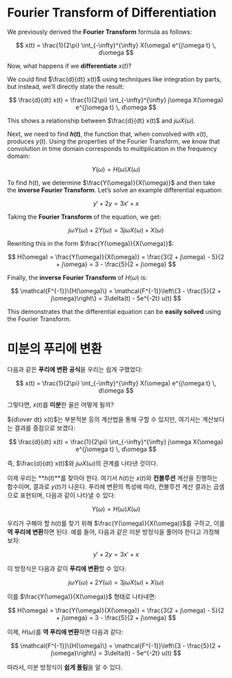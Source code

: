 # Fourier Transform of Differentiation

We previously derived the **Fourier Transform** formula as follows:

$$
x(t) = \frac{1}{2\pi} \int_{-\infty}^{\infty} X(\omega) e^{j\omega t} \, d\omega
$$

Now, what happens if we **differentiate** $x(t)$?

We could find $\frac{d}{dt} x(t)$ using techniques like integration by parts, but instead, we’ll directly state the result:

$$
\frac{d}{dt} x(t) = \frac{1}{2\pi} \int_{-\infty}^{\infty} j\omega X(\omega) e^{j\omega t} \, d\omega
$$

This shows a relationship between $\frac{d}{dt} x(t)$ and $j\omega X(\omega)$.

Next, we need to find **$h(t)$**, the function that, when convolved with $x(t)$, produces $y(t)$. Using the properties of the Fourier Transform, we know that convolution in time domain corresponds to multiplication in the frequency domain:

$$
Y(\omega) = H(\omega) X(\omega)
$$

To find $h(t)$, we determine $\frac{Y(\omega)}{X(\omega)}$ and then take the **inverse Fourier Transform**. Let’s solve an example differential equation:

$$
y' + 2y = 3x' + x
$$

Taking the **Fourier Transform** of the equation, we get:

$$
j\omega Y(\omega) + 2Y(\omega) = 3j\omega X(\omega) + X(\omega)
$$

Rewriting this in the form $\frac{Y(\omega)}{X(\omega)}$:

$$
H(\omega) = \frac{Y(\omega)}{X(\omega)} = \frac{3(2 + j\omega) - 5}{2 + j\omega} = 3 - \frac{5}{2 + j\omega}
$$

Finally, the **inverse Fourier Transform** of $H(\omega)$ is:

$$
\mathcal{F^{-1}}\{H(\omega)\} = \mathcal{F^{-1}}\left\{3 - \frac{5}{2 + j\omega}\right\} = 3\delta(t) - 5e^{-2t} u(t)
$$

This demonstrates that the differential equation can be **easily solved** using the Fourier Transform.


# 미분의 푸리에 변환

다음과 같은 **푸리에 변환 공식**을 우리는 쉽게 구했었다:

$$
x(t) = \frac{1}{2\pi} \int_{-\infty}^{\infty} X(\omega) e^{j\omega t} \, d\omega
$$

그렇다면, $x(t)$를 **미분**한 꼴은 어떻게 될까?

${d\over dt} x(t)$는 부분적분 등의 계산법을 통해 구할 수 있지만, 여기서는 계산보다는 결과를 중점으로 보겠다:

$$
\frac{d}{dt} x(t) = \frac{1}{2\pi} \int_{-\infty}^{\infty} j\omega X(\omega) e^{j\omega t} \, d\omega
$$

즉, $\frac{d}{dt} x(t)$와 $j\omega X(\omega)$의 관계를 나타낸 것이다.

이제 우리는 **$h(t)$**를 찾아야 한다. 여기서 $h(t)$는 $x(t)$와 **컨볼루션** 계산을 진행하는 함수이며, 결과로 $y(t)$가 나온다. 푸리에 변환의 특성에 따라, 컨볼루션 계산 결과는 곱셈으로 표현되며, 다음과 같이 나타낼 수 있다:

$$
Y(\omega) = H(\omega) X(\omega)
$$

우리가 구해야 할 $h(t)$를 찾기 위해 $\frac{Y(\omega)}{X(\omega)}$를 구하고, 이를 **역 푸리에 변환**하면 된다. 예를 들어, 다음과 같은 미분 방정식을 풀어야 한다고 가정해보자:

$$
y' + 2y = 3x' + x
$$

이 방정식은 다음과 같이 **푸리에 변환**할 수 있다:

$$
j\omega Y(\omega) + 2Y(\omega) = 3j\omega X(\omega) + X(\omega)
$$

이를 $\frac{Y(\omega)}{X(\omega)}$ 형태로 나타내면:

$$
H(\omega) = \frac{Y(\omega)}{X(\omega)} = \frac{3(2 + j\omega) - 5}{2 + j\omega} = 3 - \frac{5}{2 + j\omega}
$$

이제, $H(\omega)$를 **역 푸리에 변환**하면 다음과 같다:

$$
\mathcal{F^{-1}}\{H(\omega)\} = \mathcal{F^{-1}}\left\{3 - \frac{5}{2 + j\omega}\right\} = 3\delta(t) - 5e^{-2t} u(t)
$$

따라서, 미분 방정식이 **쉽게 풀림**을 알 수 있다.


